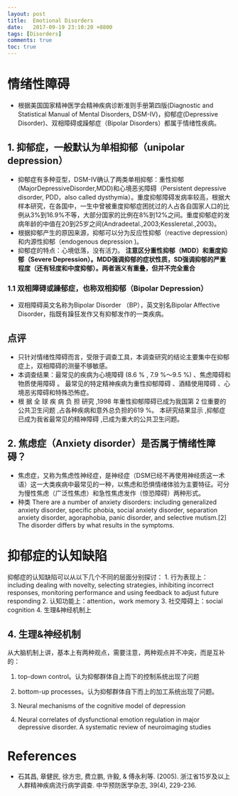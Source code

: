 ```yaml
---
layout: post
title:  Emotional Disorders
date:   2017-09-19 23:10:20 +0800
tags: [Disorders]
comments: true
toc: true
---
```



# 情绪性障碍
* 根据美国国家精神医学会精神疾病诊断准则手册第四版(Diagnostic and Statistical Manual of Mental Disorders, DSM-IV)，抑郁症(Depressive Disorder)、双相障碍或躁郁症（Bipolar Disorders）都属于情绪性疾病。


## 1. 抑郁症，一般默认为单相抑郁（unipolar depression）
* 抑郁症有多种亚型，DSM-IV确认了两类单相抑郁：重性抑郁(MajorDepressiveDisorder,MDD)和心境恶劣障碍（Persistent depressive disorder, PDD，also called dysthymia）。重度抑郁障碍发病率较高，根据大样本研究，在各国中，一生中曾被重度抑郁症困扰过的人占各自国家人口的比例从3%到16.9%不等，大部分国家的比例在8%到12%之间。重度抑郁症的发病年龄的中值在20到25岁之间(Andradeetal.,2003;Kessleretal.,2003)。
* 根据抑郁产生的原因来源，抑郁可以分为反应性抑郁（reactive depression）和内源性抑郁（endogenous depression )。
* 抑郁症的特点：心境低落，没有活力。
**注意区分重性抑郁（MDD）和重度抑郁（Severe Depression）。MDD强调抑郁的症状性质，SD强调抑郁的严重程度（还有轻度和中度抑郁）。两者涵义有重叠，但并不完全重合**

### 1.1 双相障碍或躁郁症，也称双相抑郁（Bipolar Depression）
* 双相障碍英文名称为Bipolar Disorder （BP），英文别名Bipolar Affective Disorder，指既有躁狂发作又有抑郁发作的一类疾病。

## 点评
* 只针对情绪性障碍而言，受限于调查工具，本调查研究的结论主要集中在抑郁症上，双相障碍的测量不够敏感。
* 本调查结果：最常见的疾病为心境障碍 (8.6 % , 7.9 %～9.5 %) 、焦虑障碍和物质使用障碍  。 最常见的特定精神疾病为重性抑郁障碍 、酒精使用障碍 、心境恶劣障碍和特殊恐怖症。
* 根 据 全 球 疾 病 负 担 研究 ,1998 年重性抑郁障碍已成为我国第 2 位重要的公共卫生问题 ,占各种疾病和意外总负担的619 %。 本研究结果显示 ,抑郁症已成为我省最常见的精神障碍 ,已成为重大的公共卫生问题。

## 2. 焦虑症（Anxiety disorder）是否属于情绪性障碍？
* 焦虑症，又称为焦虑性神经症，是神经症（DSM已经不再使用神经质这一术语）这一大类疾病中最常见的一种，以焦虑和恐惧情绪体验为主要特征。可分为慢性焦虑（广泛性焦虑）和急性焦虑发作（惊恐障碍）两种形式。
* 种类 There are a number of anxiety disorders: including generalized anxiety disorder, specific phobia, social anxiety disorder, separation anxiety disorder, agoraphobia, panic disorder, and selective mutism.[2] The disorder differs by what results in the symptoms.

# 抑郁症的认知缺陷

抑郁症的认知缺陷可以从以下几个不同的层面分别探讨：
     1. 行为表现上：including dealing with novelty, selecting strategies, inhibiting incorrect responses, monitoring performance and using feedback to adjust future responding
	 2. 认知功能上：attention，work memory
	 3. 社交障碍上：social cognition
	 4. 生理&神经机制上
	 
## 4. 生理&神经机制

从大脑机制上讲，基本上有两种观点，需要注意，两种观点并不冲突，而是互补的：
1. top-down control。认为抑郁群体自上而下的控制系统出现了问题
2. bottom-up processes。认为抑郁群体自下而上的加工系统出现了问题。

3. Neural mechanisms of the cognitive model of depression
4. Neural correlates of dysfunctional emotion regulation in major depressive disorder. A systematic review of neuroimaging studies


# References
* 石其昌, 章健民, 徐方忠, 费立鹏, 许毅, & 傅永利等. (2005). 浙江省15岁及以上人群精神疾病流行病学调查. 中华预防医学杂志, 39(4), 229-236.
